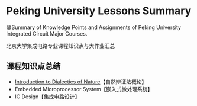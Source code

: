 # Peking University Lessons Summary

😁Summary of Knowledge Points and Assignments of Peking University Integrated Circuit Major Courses.

北京大学集成电路专业课程知识点与大作业汇总



## 课程知识点总结

- [Introduction to Dialectics of Nature](./Introduction_to_Dialectics_of_Nature/README.md)【自然辩证法概论】
- Embedded Microprocessor System【嵌入式微处理系统】
- IC Design【集成电路设计】